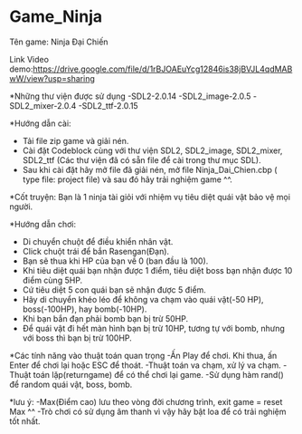 # Game_Ninja
Tên game: Ninja Đại Chiến

Link Video demo:https://drive.google.com/file/d/1rBJOAEuYcg12846is38jBVJL4qdMABwW/view?usp=sharing

*Những thư viện được sử dụng
-SDL2-2.0.14
-SDL2_image-2.0.5
-SDL2_mixer-2.0.4
-SDL2_ttf-2.0.15

*Hướng dẫn cài:
- Tải file zip game và giải nén.
- Cài đặt Codeblock cùng với thư viện SDL2, SDL2_image, SDL2_mixer, SDL2_ttf (Các thư viện đã có sẵn file để cài trong thư mục SDL).
- Sau khi cài đặt hãy mở file đã giải nén, mở file Ninja_Dai_Chien.cbp ( type file: project file) và sau đó hãy trải nghiệm game ^^.

*Cốt truyện: 
Bạn là 1 ninja tài giỏi với nhiệm vụ tiêu diệt quái vật bảo vệ mọi người.

*Hướng dẫn chơi:
- Di chuyển chuột để điều khiển nhân vật.
- Click chuột trái để bắn Rasengan(Đạn).
- Bạn sẽ thua khi HP của bạn về 0 (ban đầu là 100).
- Khi tiêu diệt quái bạn nhận được 1 điểm, tiêu diệt boss bạn nhận được 10 điểm cùng 5HP.
- Cứ tiêu diệt 5 con quái bạn sẽ nhận được 5 điểm.
- Hãy di chuyển khéo léo để không va chạm vào quái vật(-50 HP), boss(-100HP), hay bomb(-10HP).
- Khi bạn bắn đạn phải bomb bạn bị trừ 50HP.
- Để quái vật đi hết màn hình bạn bị trừ 10HP, tương tự với bomb, nhưng với boss thì bạn bị trừ 100HP. 

*Các tính năng vào thuật toán quan trọng
-Ấn Play để chơi. Khi thua, ấn Enter để chơi lại hoặc ESC để thoát.
-Thuật toán va chạm, xử lý va chạm.
-Thuật toán lặp(returngame) để có thể chơi lại game.
-Sử dụng hàm rand() để random quái vật, boss, bomb.

*lưu ý: 
-Max(Điểm cao) lưu theo vòng đời chương trình, exit game = reset Max ^^
-Trò chơi có sử dụng âm thanh vì vậy hãy bật loa để có trải nghiệm tốt nhất.
